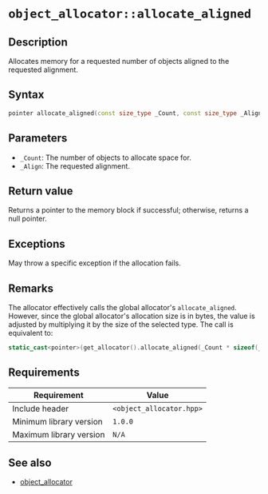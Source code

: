 # `object_allocator::allocate_aligned`

## Description

Allocates memory for a requested number of objects aligned to the requested alignment.

## Syntax

```cpp
pointer allocate_aligned(const size_type _Count, const size_type _Align);
```

## Parameters

- `_Count`: The number of objects to allocate space for.
- `_Align`: The requested alignment.

## Return value

Returns a pointer to the memory block if successful; otherwise, returns a null pointer.

## Exceptions

May throw a specific exception if the allocation fails.

## Remarks

The allocator effectively calls the global allocator's `allocate_aligned`. However, since the global allocator's allocation size is in bytes, the 
value is adjusted by multiplying it by the size of the selected type. The call is equivalent to:

```cpp
static_cast<pointer>(get_allocator().allocate_aligned(_Count * sizeof(_Ty), _Align));
```

## Requirements

| Requirement             | Value                    |
|-------------------------|--------------------------|
| Include header          | `<object_allocator.hpp>` |
| Minimum library version | `1.0.0`                  |
| Maximum library version | `N/A`                    |

## See also

- [object_allocator](object_allocator.md)